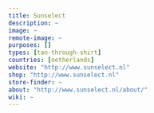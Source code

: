 ```yaml
---
title: Sunselect
description: ~
image: ~
remote-image: ~
purposes: []
types: [tan-through-shirt]
countries: [netherlands]
website: "http://www.sunselect.nl"
shop: "http://www.sunselect.nl"
store-finder: ~
about: "http://www.sunselect.nl/about/"
wiki: ~
---
```

